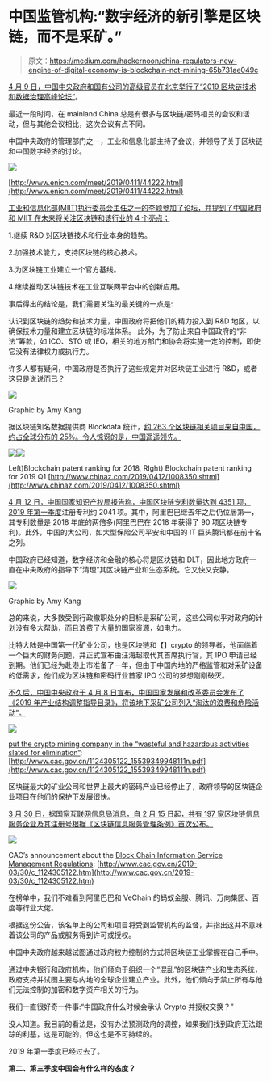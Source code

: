 # 中国监管机构:“数字经济的新引擎是区块链，而不是采矿。”

> 原文：<https://medium.com/hackernoon/china-regulators-new-engine-of-digital-economy-is-blockchain-not-mining-65b731ae049c>

[4 月 9 日，中国中央政府和国有公司的高级官员在北京举行了“2019 区块链技术和数据治理高峰论坛”](http://www.enicn.com/meet/2019/0411/44222.html)。

最近一段时间，在 mainland China 总是有很多与区块链/密码相关的会议和活动，但与其他会议相比，这次会议有点不同。

中国中央政府的管理部门之一，工业和信息化部主持了会议，并领导了关于区块链和中国数字经济的讨论。

![](img/1421897e736e724db45b6f0e69b892a3.png)

[http://www.enicn.com/meet/2019/0411/44222.html](http://www.enicn.com/meet/2019/0411/44222.html)

[工业和信息化部(MIIT)执行委员会主任之一的李颖参加了论坛，并提到了中国政府和 MIIT 在未来将关注区块链和该行业的 4 个亮点；](http://www.enicn.com/meet/2019/0411/44222.html)

1.继续 R&D 对区块链技术和行业本身的趋势。

2.加强技术能力，支持区块链的核心技术。

3.为区块链工业建立一个官方基线。

4.继续推动区块链技术在工业互联网平台中的创新应用。

事后得出的结论是，我们需要关注的最关键的一点是:

认识到区块链的趋势和技术力量，中国政府将把他们的精力投入到 R&D 地区，以确保技术力量和建立区块链的标准体系。
此外，为了防止来自中国政府的“非法”筹款，如 ICO、STO 或 IEO，相关的地方部门和协会将实施一定的控制，即使它没有法律权力或执行力。

许多人都有疑问，中国政府是否执行了这些规定并对区块链工业进行 R&D，或者这只是说说而已？

![](img/e1816ac3f1ee83ffbdb11b57526e9f8d.png)

Graphic by Amy Kang

据区块链知名数据提供商 Blockdata 统计，[约 263 个区块链相关项目来自中国，约占全球分布的 25%。令人惊讶的是，中国遥遥领先。](http://www.chinaz.com/2019/0412/1008350.shtml)

![](img/f1ce63014961826fd4ae457c6cfce7dd.png)![](img/cb3b1881c73b14763367ad399f54ce83.png)

Left)Blockchain patent ranking for 2018, RIght) Blockchain patent ranking for 2019 Q1 [http://www.chinaz.com/2019/0412/1008350.shtml](http://www.chinaz.com/2019/0412/1008350.shtml)

[4 月 12 日，中国国家知识产权局报告称，中国区块链专利数量达到 4351 项，2019 年第一季度](http://www.chinaz.com/2019/0412/1008350.shtml)注册专利约 2041 项。其中，阿里巴巴继去年之后仍位居第一，其专利数量是 2018 年底的两倍多(阿里巴巴在 2018 年获得了 90 项区块链专利)。此外，中国的大公司，如大型保险公司平安和中国的 IT 巨头腾讯都在前十名之列。

中国政府已经知道，数字经济和金融的核心将是区块链和 DLT，因此地方政府一直在中央政府的指导下“清理”其区块链产业和生态系统。它又快又安静。

![](img/2a2a59c0964bc2797f65f2fe774fcb71.png)

Graphic by Amy Kang

总的来说，大多数受到行政撤职处分的目标是采矿公司，这些公司似乎对政府的计划没有多大帮助，而且浪费了大量的国家资源，如电力。

比特大陆是中国第一代矿业公司，也是区块链和【】crypto 的领导者，他面临着一个巨大的财务问题，并正式宣布由汪海超取代其首席执行官，其 IPO 申请已经到期。他们已经为赴港上市准备了一年，但由于中国内地的严格监管和对采矿设备的低需求，他们成为区块链和密码行业首家 IPO 公司的梦想刚刚破灭。

[不久后，中国中央政府于 4 月 8 日宣布，中国国家发展和改革委员会发布了《2019 年产业结构调整指导目录》，将该地下采矿公司列入“淘汰的浪费和危险活动”。](http://www.cac.gov.cn/1124305122_15539349948111n.pdf)

![](img/e43c7289d17b7db1bf0ab6b985842200.png)

[put the crypto mining company in the “wasteful and hazardous activities slated for elimination”](http://www.cac.gov.cn/1124305122_15539349948111n.pdf): [http://www.cac.gov.cn/1124305122_15539349948111n.pdf](http://www.cac.gov.cn/1124305122_15539349948111n.pdf)

区块链最大的矿业公司和世界上最大的密码产业已经停止了，政府领导的区块链企业项目在他们的保护下发展很快。

[3 月 30 日，据国家互联网信息局消息，自 2 月 15 日起，共有 197 家区块链信息服务企业及其注册号根据《区块链信息服务管理条例》首次公布。](http://www.cac.gov.cn/2019-03/30/c_1124305122.htm)

![](img/1793cd5cef62c34c8a66842d8f7bd6fb.png)

CAC’s announcement about the [Block Chain Information Service Management Regulations](http://www.cac.gov.cn/2019-03/30/c_1124305122.htm): [http://www.cac.gov.cn/2019-03/30/c_1124305122.htm](http://www.cac.gov.cn/2019-03/30/c_1124305122.htm)

在榜单中，我们不难看到阿里巴巴和 VeChain 的蚂蚁金服、腾讯、万向集团、百度等行业大佬。

根据这份公告，该名单上的公司和项目将受到监管机构的监督，并指出这并不意味着该公司的产品或服务得到许可或授权。

中国中央政府越来越试图通过政府权力控制的方式将区块链工业掌握在自己手中。

通过中央银行和政府机构，他们倾向于组织一个“混乱”的区块链产业和生态系统，政府支持并试图主要与内地的全球企业建立产业。此外，他们倾向于禁止所有与他们无法控制的加密和数字资产相关的行为。

我们一直很好奇一件事:“中国政府什么时候会承认 Crypto 并授权交换？”

没人知道。我目前的看法是，没有办法预测政府的调控，如果我们找到政府无法跟踪的利基，这是可能的，但这也是不可持续的。

2019 年第一季度已经过去了。

**第二、第三季度中国会有什么样的态度？**